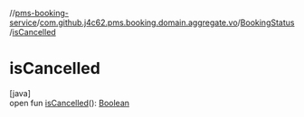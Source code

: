 //[pms-booking-service](../../../index.md)/[com.github.j4c62.pms.booking.domain.aggregate.vo](../index.md)/[BookingStatus](index.md)/[isCancelled](is-cancelled.md)

# isCancelled

[java]\
open fun [isCancelled](is-cancelled.md)(): [Boolean](https://kotlinlang.org/api/core/kotlin-stdlib/kotlin/-boolean/index.html)